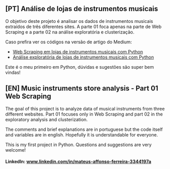## [PT] Análise de lojas de instrumentos musicais

O objetivo deste projeto é analisar os dados de instrumentos musicais extraídos de três diferentes sites. A parte 01 foca apenas na parte de Web Scraping e a parte 02 na análise exploratória e clusterização. 

Caso prefira ver os códigos na versão de artigo do Medium:
- <a href="https://mateus-affer.medium.com/web-scraping-em-lojas-de-instrumentos-musicais-com-python-67fd9036da11">Web Scraping em lojas de instrumentos musicais com Python</a>
- <a href="https://mateus-affer.medium.com/an%C3%A1lise-explorat%C3%B3ria-de-lojas-de-instrumentos-musicais-com-python-781d3ec944e8">Análise exploratória de lojas de instrumentos musicais com Python</a>

Este é o meu primeiro em Python, dúvidas e sugestões são super bem vindas! 

## [EN] Music instruments store analysis - Part 01 Web Scraping
  
The goal of this project is to analyze data of musical instruments from three different websites. Part 01 focuses only in Web Scraping and part 02 in the exploratory analysis and clusterization. 

The comments and brief explanations are in portuguese but the code itself and variables are in english. Hopefully it is understandable for everyone.

This is my first project in Python. Questions and suggestions are very welcome! 

#### LinkedIn: www.linkedin.com/in/mateus-affonso-ferreira-3344197a
